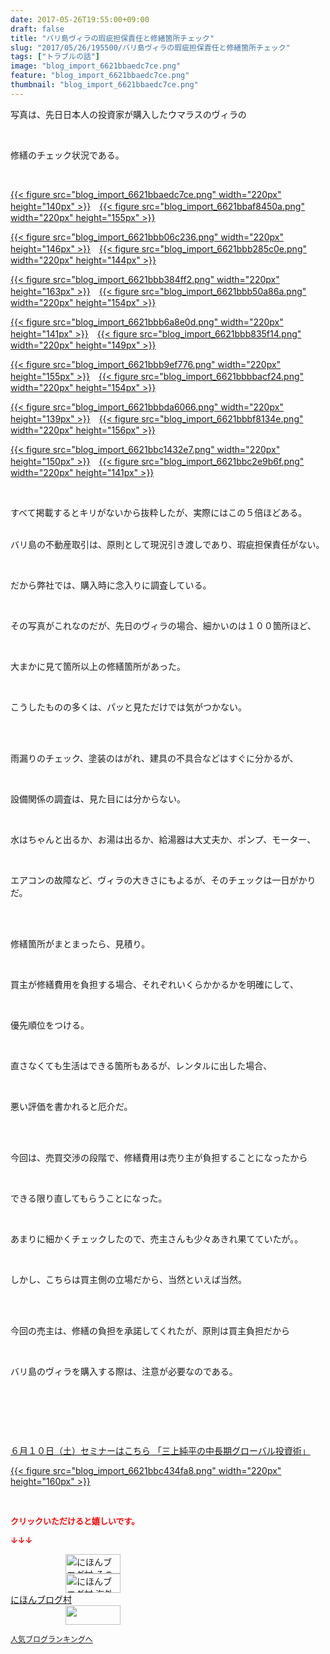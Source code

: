 ```yaml
---
date: 2017-05-26T19:55:00+09:00
draft: false
title: "バリ島ヴィラの瑕疵担保責任と修繕箇所チェック"
slug: "2017/05/26/195500/バリ島ヴィラの瑕疵担保責任と修繕箇所チェック"
tags: ["トラブルの話"]
image: "blog_import_6621bbaedc7ce.png"
feature: "blog_import_6621bbaedc7ce.png"
thumbnail: "blog_import_6621bbaedc7ce.png"
---
```

<p>写真は、先日日本人の投資家が購入したウマラスのヴィラの</p><p> </p><p>修繕のチェック状況である。</p><p> </p><p><a href="blog_import_6621bbaedc7ce.png">{{< figure src="blog_import_6621bbaedc7ce.png" width="220px" height="140px" >}}</a>　<a href="blog_import_6621bbaf8450a.png">{{< figure src="blog_import_6621bbaf8450a.png" width="220px" height="155px" >}}</a></p><p><a href="blog_import_6621bbb06c236.png">{{< figure src="blog_import_6621bbb06c236.png" width="220px" height="146px" >}}</a>　<a href="blog_import_6621bbb285c0e.png">{{< figure src="blog_import_6621bbb285c0e.png" width="220px" height="144px" >}}</a></p><p><a href="blog_import_6621bbb384ff2.png">{{< figure src="blog_import_6621bbb384ff2.png" width="220px" height="163px" >}}</a>　<a href="blog_import_6621bbb50a86a.png">{{< figure src="blog_import_6621bbb50a86a.png" width="220px" height="154px" >}}</a></p><p><a href="blog_import_6621bbb6a8e0d.png">{{< figure src="blog_import_6621bbb6a8e0d.png" width="220px" height="141px" >}}</a>　<a href="blog_import_6621bbb835f14.png">{{< figure src="blog_import_6621bbb835f14.png" width="220px" height="149px" >}}</a></p><p><a href="blog_import_6621bbb9ef776.png">{{< figure src="blog_import_6621bbb9ef776.png" width="220px" height="155px" >}}</a>　<a href="blog_import_6621bbbbacf24.png">{{< figure src="blog_import_6621bbbbacf24.png" width="220px" height="154px" >}}</a></p><p><a href="blog_import_6621bbbda6066.png">{{< figure src="blog_import_6621bbbda6066.png" width="220px" height="139px" >}}</a>　<a href="blog_import_6621bbbf8134e.png">{{< figure src="blog_import_6621bbbf8134e.png" width="220px" height="156px" >}}</a></p><p><a href="blog_import_6621bbc1432e7.png">{{< figure src="blog_import_6621bbc1432e7.png" width="220px" height="150px" >}}</a>　<a href="blog_import_6621bbc2e9b6f.png">{{< figure src="blog_import_6621bbc2e9b6f.png" width="220px" height="141px" >}}</a></p><p> </p><p>すべて掲載するとキリがないから抜粋したが、実際にはこの５倍ほどある。</p><p><br/>バリ島の不動産取引は、原則として現況引き渡しであり、瑕疵担保責任がない。</p><p> </p><p>だから弊社では、購入時に念入りに調査している。</p><p> </p><p>その写真がこれなのだが、先日のヴィラの場合、細かいのは１００箇所ほど、</p><p> </p><p>大まかに見て箇所以上の修繕箇所があった。</p><p> </p><p>こうしたものの多くは、パッと見ただけでは気がつかない。</p><p> </p><p><br/>雨漏りのチェック、塗装のはがれ、建具の不具合などはすぐに分かるが、</p><p> </p><p>設備関係の調査は、見た目には分からない。</p><p> </p><p>水はちゃんと出るか、お湯は出るか、給湯器は大丈夫か、ポンプ、モーター、</p><p> </p><p>エアコンの故障など、ヴィラの大きさにもよるが、そのチェックは一日がかりだ。</p><p> </p><p><br/>修繕箇所がまとまったら、見積り。</p><p> </p><p>買主が修繕費用を負担する場合、それぞれいくらかかるかを明確にして、</p><p> </p><p>優先順位をつける。</p><p> </p><p>直さなくても生活はできる箇所もあるが、レンタルに出した場合、</p><p> </p><p>悪い評価を書かれると厄介だ。</p><p> </p><p><br/>今回は、売買交渉の段階で、修繕費用は売り主が負担することになったから</p><p> </p><p>できる限り直してもらうことになった。</p><p> </p><p>あまりに細かくチェックしたので、売主さんも少々あきれ果てていたが。。</p><p> </p><p>しかし、こちらは買主側の立場だから、当然といえば当然。</p><p> </p><p><br/>今回の売主は、修繕の負担を承諾してくれたが、原則は買主負担だから</p><p> </p><p>バリ島のヴィラを購入する際は、注意が必要なのである。</p><p> </p><p> </p><p> </p><p><a href="10_ek" target="_blank">６月１０日（土）セミナーはこちら 「三上純平の中長期グローバル投資術」</a></p><p><a href="10_ek" target="_blank">{{< figure src="blog_import_6621bbc434fa8.png" width="220px" height="160px" >}}</a></p><p> </p><p><font color="#ff0000" size="2"><strong>クリックいただけると嬉しいです。</strong></font></p><p><font color="#ff0000" size="2"><strong>↓↓↓</strong></font></p><p><a href="ranking.html?p_cid=01260127" id="&amp;blogmura_banner" target="_blank"><img alt="にほんブログ村 その他生活ブログ 不動産投資へ" border="0" height="31" src="data:image/svg+xml;charset=utf-8,%3Csvg%20xmlns%3D%22http%3A%2F%2Fwww.w3.org%2F2000%2Fsvg%22%20title%3D%22Placeholder%20for%20Images%22%20role%3D%22presentation%22%20viewBox%3D%220%200%2088%2031%22%20%2F%3E" width="88" data-src="//life.blogmura.com/hudousantoushi/img/hudousantoushi88_31.gif" style="aspect-ratio: auto 88 / 31;"/><noscript><img alt="にほんブログ村 その他生活ブログ 不動産投資へ" border="0" height="31" src="//life.blogmura.com/hudousantoushi/img/hudousantoushi88_31.gif" width="88"></noscript></a><br/><a href="ranking.html?p_cid=01260127" target="_blank"><img alt="にほんブログ村 海外生活ブログ バリ島情報へ" border="0" height="31" src="data:image/svg+xml;charset=utf-8,%3Csvg%20xmlns%3D%22http%3A%2F%2Fwww.w3.org%2F2000%2Fsvg%22%20title%3D%22Placeholder%20for%20Images%22%20role%3D%22presentation%22%20viewBox%3D%220%200%2088%2031%22%20%2F%3E" width="88" data-src="https://img-proxy.blog-video.jp/images?url=http%3A%2F%2Foverseas.blogmura.com%2Fbali%2Fimg%2Fbali88_31.gif" style="aspect-ratio: auto 88 / 31;"/><noscript><img alt="にほんブログ村 海外生活ブログ バリ島情報へ" border="0" height="31" src="https://img-proxy.blog-video.jp/images?url=http%3A%2F%2Foverseas.blogmura.com%2Fbali%2Fimg%2Fbali88_31.gif" width="88"></noscript></a><br/><a href="ranking.html?p_cid=01260127" target="_blank">にほんブログ村</a><br/><a href="link.php?1804582" title="人気ブログランキングへ"><img border="0" height="31" src="data:image/svg+xml;charset=utf-8,%3Csvg%20xmlns%3D%22http%3A%2F%2Fwww.w3.org%2F2000%2Fsvg%22%20title%3D%22Placeholder%20for%20Images%22%20role%3D%22presentation%22%20viewBox%3D%220%200%2088%2031%22%20%2F%3E" width="88" data-src="https://blog.with2.net/img/banner/banner_22.gif" style="aspect-ratio: auto 88 / 31;"/><noscript><img border="0" height="31" src="https://blog.with2.net/img/banner/banner_22.gif" width="88"></noscript></a></p><p><a href="link.php?1804582" style="font-size: 12px;">人気ブログランキングへ</a></p>

